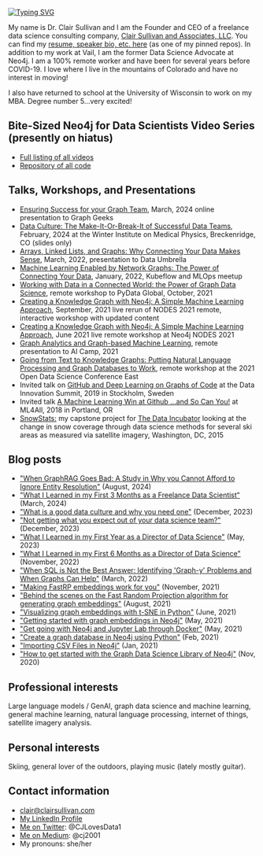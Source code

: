 [![Typing SVG](https://readme-typing-svg.demolab.com?font=Fira+Code&pause=1000&width=435&lines=Welcome+to+my+GitHub+page!+%F0%9F%91%8B)](https://git.io/typing-svg)

My name is Dr. Clair Sullivan and I am the Founder and CEO of a freelance data science consulting company, [Clair Sullivan and Associates, LLC](https://clairsullivan.com).  You can find my [resume, speaker bio, etc. here](https://github.com/cj2001/my_resume) (as one of my pinned repos). In addition to my work at Vail, I am the former Data Science Advocate at Neo4j.  I am a 100% remote worker and have been for several years before COVID-19.  I love where I live in the mountains of Colorado and have no interest in moving!

I also have returned to school at the University of Wisconsin to work on my MBA.  Degree number 5...very excited!

## Bite-Sized Neo4j for Data Scientists Video Series (presently on hiatus)

- [Full listing of all videos](https://dev.neo4j.com/bites)
- [Repository of all code](https://dev.neo4j.com/bites_repo)

## Talks, Workshops, and Presentations

- [Ensuring Success for your Graph Team](https://github.com/cj2001/graph_geeks_march_2024), March, 2024 online presentation to Graph Geeks
- [Data Culture: The Make-It-Or-Break-It of Successful Data Teams](https://drive.google.com/file/d/1Um0-_9_P_SushyqL8bSB29VJnlKj3F8I/view?usp=sharing), February, 2024 at the Winter Institute on Medical Physics, Breckenridge, CO (slides only)
- [Arrays, Linked Lists, and Graphs: Why Connecting Your Data Makes Sense](https://youtu.be/gWGyvfU80kc), March, 2022, presentation to Data Umbrella
- [Machine Learning Enabled by Network Graphs: The Power of Connecting Your Data](https://dev.neo4j.com/kubeflow_ml_on_graphs), January, 2022, Kubeflow and MLOps meetup
- [Working with Data in a Connected World: the Power of Graph Data Science](https://www.youtube.com/watch?v=BiFKNAs4UQs), remote workshop to PyData Global, October, 2021
- [Creating a Knowledge Graph with Neo4j: A Simple Machine Learning Approach](https://dev.neo4j.com/kg_workshop), September, 2021 live rerun of NODES 2021 remote, interactive workshop with updated content
- [Creating a Knowledge Graph with Neo4j: A Simple Machine Learning Approach](https://neo4j.brand.live/c/2021nodes-training-friday), June 2021 live remote workshop at Neo4j NODES 2021
- [Graph Analytics and Graph-based Machine Learning](https://youtu.be/jxyRGWO8IkU), remote presentation to AI Camp, 2021
- [Going from Text to Knowledge Graphs: Putting Natural Language Processing and Graph Databases to Work](https://odsc.com/speakers/going-from-text-to-knowledge-graphs-putting-natural-language-processing-and-graph-databases-to-work/), remote workshop at the 2021 Open Data Science Conference East
- Invited talk on [GitHub and Deep Learning on Graphs of Code](https://youtu.be/-5lhnusF0CA) at the Data Innovation Summit, 2019 in Stockholm, Sweden
- Invited talk [A Machine Learning Win at Github ...and So Can You!](https://youtu.be/9FeQjHzrU7M) at ML4All, 2018 in Portland, OR
- [SnowStats:](https://snowstats.mystrikingly.com/) my capstone project for [The Data Incubator](https://www.thedataincubator.com/) looking at the change in snow coverage through data science methods for several ski areas as measured via satellite imagery, Washington, DC, 2015
  
## Blog posts

- ["When GraphRAG Goes Bad: A Study in Why you Cannot Afford to Ignore Entity Resolution"](https://www.linkedin.com/pulse/when-graphrag-goesbad-study-why-you-cannot-afford-ignore-sullivan-7ymnc/) (August, 2024)
- ["What I Learned in my First 3 Months as a Freelance Data Scientist"](https://medium.com/towards-data-science/what-i-learned-in-my-first-3-months-as-a-freelance-data-scientist-8e3417ff8165) (March, 2024)
- ["What is a good data culture and why you need one"](https://www.linkedin.com/pulse/what-good-data-culture-why-you-need-one-dr-clair-sullivan-nwojc%3FtrackingId=u6vaxAVbOKpldxOTenY6JQ%253D%253D/?trackingId=u6vaxAVbOKpldxOTenY6JQ%3D%3D) (December, 2023)
- ["Not getting what you expect out of your data science team?"](https://www.linkedin.com/pulse/getting-what-you-expect-out-your-data-science-team-dr-clair-sullivan-ftbkc%3FtrackingId=59ZGmJQZ0IT9u4P%252FoI68xQ%253D%253D/?trackingId=59ZGmJQZ0IT9u4P%2FoI68xQ%3D%3D) (December, 2023)
- ["What I Learned in my First Year as a Director of Data Science"](https://medium.com/towards-data-science/what-i-learned-in-my-first-year-as-a-director-of-data-science-76b79f26b09c) (May, 2023)
- ["What I Learned in my First 6 Months as a Director of Data Science"](https://medium.com/towards-data-science/what-i-learned-in-my-first-6-months-as-a-director-of-data-science-d9b7b98a48f7) (November, 2022) 
- ["When SQL is Not the Best Answer: Identifying 'Graph-y' Problems and When Graphs Can Help"](https://opendatascience.com/when-sql-is-not-the-best-answer-identifying-graph-y-problems-and-when-graphs-can-help/) (March, 2022)
- ["Making FastRP embeddings work for you"](https://dev.neo4j.com/frp_tuning) (November, 2021)
- ["Behind the scenes on the Fast Random Projection algorithm for generating graph embeddings"](https://dev.neo4j.com/fastrp_background) (August, 2021)
- ["Visualizing graph embeddings with t-SNE in Python"](https://towardsdatascience.com/visualizing-graph-embeddings-with-t-sne-in-python-10227e7876aa) (June, 2021)
- ["Getting started with graph embeddings in Neo4j"](https://towardsdatascience.com/getting-started-with-graph-embeddings-2f06030e97ae) (May, 2021)
- ["Get going with Neo4j and Jupyter Lab through Docker"](https://dev.neo4j.com/docker_neo_jupyter) (May, 2021)
- ["Create a graph database in Neo4j using Python"](https://towardsdatascience.com/create-a-graph-database-in-neo4j-using-python-4172d40f89c4) (Feb, 2021)
- ["Importing CSV Files in Neo4j"](https://towardsdatascience.com/importing-csv-files-in-neo4j-f3553f1a76cf) (Jan, 2021)
- ["How to get started with the Graph Data Science Library of Neo4j"](https://towardsdatascience.com/how-to-get-started-with-the-new-graph-data-science-library-of-neo4j-3c8fff6107b) (Nov, 2020)

## Professional interests

Large language models / GenAI, graph data science and machine learning, general machine learning, natural language processing, internet of things, satellite imagery analysis.

## Personal interests

Skiing, general lover of the outdoors, playing music (lately mostly guitar).

## Contact information

- clair@clairsullivan.com
- [My LinkedIn Profile](https://www.linkedin.com/in/clair-sullivan-09914342/)
- [Me on Twitter](https://twitter.com/CJLovesData1): @CJLovesData1 
- [Me on Medium](https://medium.com/@cj2001): @cj2001
- My pronouns: she/her
